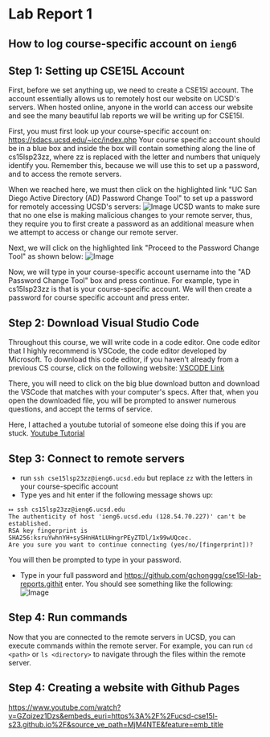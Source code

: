 # Lab Report 1

## How to log course-specific account on `ieng6`


## Step 1: Setting up CSE15L Account
First, before we set anything up, we need to create a CSE15l account. The account essentially allows us to remotely host our website on UCSD's servers. When hosted online, anyone in the world can access our website and see the many beautiful lab reports we will be writing up for CSE15l. 

First, you must first look up your course-specific account on: https://sdacs.ucsd.edu/~icc/index.php
Your course specific account should be in a blue box and inside the box will contain something along the line of cs15lsp23zz, where zz is replaced with the letter and numbers that uniquely identify you. Remember this, because we will use this to set up a password, and to access the remote servers. 

When we reached here, we must then click on the highlighted link "UC San Diego Active Directory (AD) Password Change Tool" to set up a password for remotely accessing UCSD's servers: 
    ![Image](https://gchonggg.github.io/cse15l-lab-reports/img/Screenshot%202023-04-10%20at%209.05.08%20PM.png)
UCSD wants to make sure that no one else is making malicious changes to your remote server, thus, they require you to first create a password as an additional measure when we attempt to access or change our remote server. 

Next, we will click on the highlighted link "Proceed to the Password Change Tool" as shown below: 
    ![Image](https://gchonggg.github.io/cse15l-lab-reports/img/Screenshot%202023-04-10%20at%208.58.09%20PM.png)
    
Now, we will type in your course-specific account username into the "AD Password Change Tool" box and press continue. For example, type in cs15lsp23zz is that is your course-specific account. We will then create a password for course specific account and press enter. 


## Step 2: Download Visual Studio Code
Throughout this course, we will write code in a code editor. One code editor that I highly recommend is VSCode, the code editor developed by Microsoft. To download this code editor, if you haven't already from a previous CS course, click on the following website: [VSCODE Link](https://code.visualstudio.com/)

There, you will need to click on the big blue download button and download the VSCode that matches with your computer's specs. After that, when you open the downloaded file, you will be prompted to answer numerous questions, and accept the terms of service. 

Here, I attached a youtube tutorial of someone else doing this if you are stuck.
[Youtube Tutorial](https://www.youtube.com/watch?v=JPZsB_6yHVo)


## Step 3: Connect to remote servers 

* run `ssh cse15lsp23zz@ieng6.ucsd.edu` but replace `zz` with the letters in your course-specific account
* Type yes and hit enter if the following message shows up: 

```
⤇ ssh cs15lsp23zz@ieng6.ucsd.edu
The authenticity of host 'ieng6.ucsd.edu (128.54.70.227)' can't be established.
RSA key fingerprint is SHA256:ksruYwhnYH+sySHnHAtLUHngrPEyZTDl/1x99wUQcec.
Are you sure you want to continue connecting (yes/no/[fingerprint])?
```
You will then be prompted to type in your password. 
* Type in your full password and https://github.com/gchonggg/cse15l-lab-reports.githit enter. 
You should see something like the following: 
![Image](https://gchonggg.github.io/cse15l-lab-reports/img/Screenshot%202023-04-10%20at%208.51.08%20PM.png)

## Step 4: Run commands
Now that you are connected to the remote servers in UCSD, you can execute commands within the remote server. 
For example, you can run `cd <path>` or `ls <directory>` to navigate through the files within the remote server.


## Step 4: Creating a website with Github Pages 
https://www.youtube.com/watch?v=GZqizez1Dzs&embeds_euri=https%3A%2F%2Fucsd-cse15l-s23.github.io%2F&source_ve_path=MjM4NTE&feature=emb_title
